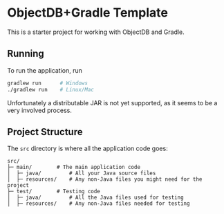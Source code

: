 # ObjectDB+Gradle Template
This is a starter project for working with ObjectDB and Gradle.

## Running
To run the application, run
```sh
gradlew run      # Windows
./gradlew run    # Linux/Mac
```

Unfortunately a distributable JAR is not yet supported, as it seems to be a very involved process.

## Project Structure
The `src` directory is where all the application code goes:
```
src/
├─ main/        # The main application code
│  ├─ java/         # All your Java source files
│  ├─ resources/    # Any non-Java files you might need for the project
├─ test/        # Testing code
│  ├─ java/         # All the Java files used for testing
│  ├─ resources/    # Any non-Java files needed for testing
```